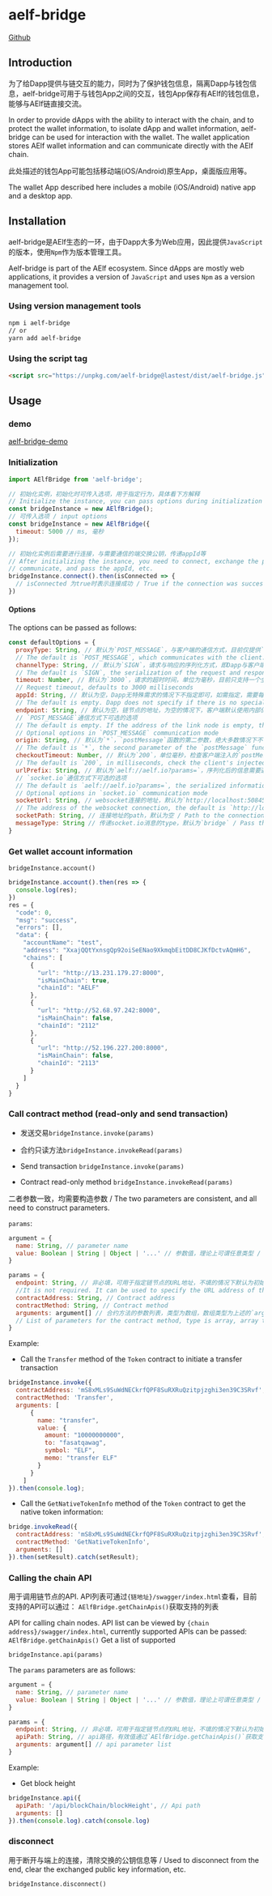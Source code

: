 # aelf-bridge

[Github](https://github.com/AElfProject/aelf-bridge)

## Introduction

为了给Dapp提供与链交互的能力，同时为了保护钱包信息，隔离Dapp与钱包信息，aelf-bridge可用于与钱包App之间的交互，钱包App保存有AElf的钱包信息，能够与AElf链直接交流。

In order to provide dApps with the ability to interact with the chain, and to protect the wallet information, to isolate dApp and wallet information, aelf-bridge can be used for interaction with the wallet. The wallet application stores AElf wallet information and can communicate directly with the AElf chain.

此处描述的钱包App可能包括移动端(iOS/Android)原生App，桌面版应用等。

The wallet App described here includes a mobile (iOS/Android) native app and a desktop app.

## Installation

aelf-bridge是AElf生态的一环，由于Dapp大多为Web应用，因此提供`JavaScript`的版本，使用`Npm`作为版本管理工具。

Aelf-bridge is part of the AElf ecosystem. Since dApps are mostly web applications, it provides a version of `JavaScript` and uses `Npm` as a version management tool.

### Using version management tools

```bash
npm i aelf-bridge
// or
yarn add aelf-bridge
```

### Using the script tag

```html
<script src="https://unpkg.com/aelf-bridge@lastest/dist/aelf-bridge.js"></script>
```

## Usage

### demo

[aelf-bridge-demo](https://github.com/AElfProject/aelf-bridge-demo)

### Initialization

```javascript
import AElfBridge from 'aelf-bridge';

// 初始化实例，初始化时可传入选项，用于指定行为，具体看下方解释
// Initialize the instance, you can pass options during initialization to specify the behavior, see below for explanation
const bridgeInstance = new AElfBridge();
// 可传入选项 / input options
const bridgeInstance = new AElfBridge({
  timeout: 5000 // ms, 毫秒
});

// 初始化实例后需要进行连接，与需要通信的端交换公钥，传递appId等
// After initializing the instance, you need to connect, exchange the public key with the terminal that needs to 
// communicate, and pass the appId, etc.
bridgeInstance.connect().then(isConnected => {
  // isConnected 为true时表示连接成功 / True if the connection was successful.
})
```

#### Options

The options can be passed as follows:

```javascript
const defaultOptions = {
  proxyType: String, // 默认为`POST_MESSAGE`，与客户端的通信方式，目前仅提供`POST_MESSAGE`和`SOCKET.IO`两种通信机制，未来还会提供`Websocket`机制。有效值可通过`AElfBridge.getProxies()`获取。
  // The default is `POST_MESSAGE`, which communicates with the client. Currently, only the communication mechanisms of `POST_MESSAGE` and `SOCKET.IO` are provided, and the `Websocket` mechanism will be provided in the future. Valid values ​​are available via `AElfBridge.getProxies()`.
  channelType: String, // 默认为`SIGN`，请求与响应的序列化方式，即Dapp与客户端互相交换公私钥，通过私钥签名，公钥验证签名信息，从而验证信息是否被篡改。另提供对称加密的方式，参数值为`ENCRYPT`，使用共享公钥进行对称加密。参数有效值通过`AElfBridge.getChannels()`获取。
  // The default is `SIGN`, the serialization of the request and response, that is, Dapp exchanges the public and private keys with the client, and the private key is used to verify the signature information, thereby verifying whether the information has been tampered with. Another method of symmetric encryption is provided. The parameter value is `ENCRYPT`, and the shared public key is used for symmetric encryption. The valid value of the parameter is obtained by `AElfBridge.getChannels()`.
  timeout: Number, // 默认为`3000`，请求的超时时间，单位为毫秒，目前只支持一个全局的超时时间。
  // Request timeout, defaults to 3000 milliseconds
  appId: String, // 默认为空，Dapp无特殊需求的情况下不指定即可，如需指定，需要每次随机产生一个32位hex编码的id。用于与客户端通信的凭证，指定Dapp ID。未指定的情况下，本library内部会进行处理，首次运行产生一个随机的32位hex编码的uuid，连接成功后存入`localStorage`，之后则从`localStorage`中取值，如无，则再产生随机id。
  // The default is empty. Dapp does not specify if there is no special requirement. If you need to specify it, you need to randomly generate a 32-bit hex-coded id each time. A credential used to communicate with the client, specifying the Dapp ID. If it is not specified, the library will process it internally. The first run will generate a random 32-bit hex-encoded uuid. After the connection is successful, it will be stored in `localStorage`, then the value will be taken from `localStorage`. If not, then Generate a random id.
  endpoint: String, // 默认为空，链节点的地址，为空的情况下，客户端默认使用内部保存的主链地址，也可指定向特定的节点发送请求。
  // `POST_MESSAGE`通信方式下可选的选项
  // The default is empty. If the address of the link node is empty, the client uses the internally saved primary link address by default, and can also specify to send a request to a specific node.
  // Optional options in `POST_MESSAGE` communication mode
  origin: String, // 默认为`*`，`postMessage`函数的第二参数，绝大多数情况下不需要指定
  // The default is `*`, the second parameter of the `postMessage` function, in most cases you do not need to specify
  checkoutTimeout: Number, // 默认为`200`，单位毫秒，检查客户端注入的`postMessage`，绝大多数情况下不需要指定
  // The default is `200`, in milliseconds, check the client's injected `postMessage`. In most cases, you don't need to specify
  urlPrefix: String, // 默认为`aelf://aelf.io?params=`，序列化后的信息需要通信的协议头，用于客户端做区分，如果客户端没有特殊改变的情况下，不需要改变
  // `socket.io`通信方式下可选的选项
  // The default is `aelf://aelf.io?params=`, the serialized information needs to communicate with the protocol header, //which is used by the client to make a distinction. If the client does not have special changes, it does not need to be changed.
  // Optional options in `socket.io` communication mode
  socketUrl: String, // websocket连接的地址，默认为`http://localhost:50845`
  // The address of the websocket connection, the default is `http://localhost:50845`
  socketPath: String, // 连接地址的path，默认为空 / Path to the connection address, the default is empty
  messageType: String // 传递socket.io消息的type，默认为`bridge` / Pass the type of the socket.io message, the default is `bridge`
}
```

### Get wallet account information

`bridgeInstance.account()`

```javascript
bridgeInstance.account().then(res => {
  console.log(res);
})
res = {
  "code": 0,
  "msg": "success",
  "errors": [],
  "data": {
    "accountName": "test",
    "address": "XxajQQtYxnsgQp92oiSeENao9XkmqbEitDD8CJKfDctvAQmH6",
    "chains": [
      {
        "url": "http://13.231.179.27:8000",
        "isMainChain": true,
        "chainId": "AELF"
      },
      {
        "url": "http://52.68.97.242:8000",
        "isMainChain": false,
        "chainId": "2112"
      },
      {
        "url": "http://52.196.227.200:8000",
        "isMainChain": false,
        "chainId": "2113"
      }
    ]
  }
}
```

### Call contract method (read-only and send transaction)

* 发送交易`bridgeInstance.invoke(params)`
* 合约只读方法`bridgeInstance.invokeRead(params)`

* Send transaction `bridgeInstance.invoke(params)`
* Contract read-only method `bridgeInstance.invokeRead(params)`

二者参数一致，均需要构造参数 / The two parameters are consistent, and all need to construct parameters.

`params`:
```javascript
argument = {
  name: String, // parameter name
  value: Boolean | String | Object | '...' // 参数值，理论上可谓任意类型 / Parameter value, theoretically any type
}

params = {
  endpoint: String, // 非必填，可用于指定链节点的URL地址，不填的情况下默认为初始化`AElfBridge`实例时的的选项，如无初始化选项，则钱包App默认为自己存储的主链节点地址
  //It is not required. It can be used to specify the URL address of the chain node. If it is not filled, it defaults to the option when initializing the `AElfBridge` instance. If there is no initialization option, the wallet App defaults to its own stored primary node address.
  contractAddress: String, // Contract address
  contractMethod: String, // Contract method
  arguments: argument[] // 合约方法的参数列表，类型为数组，数组类型为上述的`argument`
  // List of parameters for the contract method, type is array, array type is the above `argument`
}
```

Example:

* Call the `Transfer` method of the `Token` contract to initiate a transfer transaction
```javascript
bridgeInstance.invoke({
  contractAddress: 'mS8xMLs9SuWdNECkrfQPF8SuRXRuQzitpjzghi3en39C3SRvf',
  contractMethod: 'Transfer',
  arguments: [
      {
        name: "transfer",
        value: {
          amount: "10000000000",
          to: "fasatqawag",
          symbol: "ELF",
          memo: "transfer ELF"
        }
      }
    ]
}).then(console.log);
```

* Call the `GetNativeTokenInfo` method of the `Token` contract to get the native token information:
```javascript
bridge.invokeRead({
  contractAddress: 'mS8xMLs9SuWdNECkrfQPF8SuRXRuQzitpjzghi3en39C3SRvf', 
  contractMethod: 'GetNativeTokenInfo', 
  arguments: []
}).then(setResult).catch(setResult);
```

### Calling the chain API

用于调用链节点的API. API列表可通过`{链地址}/swagger/index.html`查看，目前支持的API可以通过：
`AElfBridge.getChainApis()`获取支持的列表

API for calling chain nodes. API list can be viewed by `{chain address}/swagger/index.html`, currently supported APIs can be passed: `AElfBridge.getChainApis()` Get a list of supported

`bridgeInstance.api(params)`

The `params` parameters are as follows:
```javascript
argument = {
  name: String, // parameter name
  value: Boolean | String | Object | '...' // 参数值，理论上可谓任意类型 / Parameter value, theoretically any type
}

params = {
  endpoint: String, // 非必填，可用于指定链节点的URL地址，不填的情况下默认为初始化`AElfBridge`实例时的的选项，如无初始化选项，则钱包App默认为自己存储的主链节点地址 / It is not required. It can be used to specify the URL address of the chain node. If it is not filled, it defaults to the option when initializing the `AElfBridge` instance. If there is no initialization option, the wallet App defaults to its own stored primary node address.
  apiPath: String, // api路径，有效值通过`AElfBridge.getChainApis()`获取支持的值 / Api path, valid values ​​get the supported values ​​via `AElfBridge.getChainApis()`
  arguments: argument[] // api parameter list
}
```

Example:

* Get block height
```javascript
bridgeInstance.api({
  apiPath: '/api/blockChain/blockHeight', // Api path
  arguments: []
}).then(console.log).catch(console.log)
```

### disconnect

用于断开与端上的连接，清除交换的公钥信息等 / Used to disconnect from the end, clear the exchanged public key information, etc.

`bridgeInstance.disconnect()`
